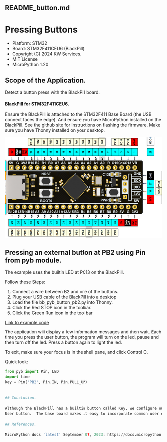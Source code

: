 ## README_button.md
# Pressing Buttons

* Platform: STM32
* Board: STM32F411CEU6 (BlackPill)
* Copyright (C) 2024 KW Services.
* MIT License
* MicroPython 1.20

## Scope of the Application.

Detect a button press with the BlackPill board.

#### BlackPill for STM32F411CEU6.

Ensure the BlackPill is attached to the STM32F411 Base Board (the USB connect faces the edge).
And ensure you have MicroPython installed on the BlackPill.  See the github site for instructions
on flashing the firmware.  Make sure you have Thonny installed on your desktop.

![Link to pinout diagram](images/STM32F411_Pinout_h.png)


## Pressing an external button at PB2 using Pin from pyb module.

The example uses the builtin LED at PC13 on the BlackPill.

Follow these Steps:
1) Connect a wire between B2 and one of the buttons.
2) Plug your USB cable of the BlackPill into a desktop
3) Load the file bb_pyb_button_pb2.py into Thonny.
4) Click the Red STOP icon in the toolbar.
5) Click the Green Run icon in the tool bar

[Link to example code](./bb_pyb_button_pb10.py)

The application will display a few information messages and then wait.
Each time you press the user button, the program will turn on the led,
pause and then turn off the led. Press a button again to light the led.

To exit, make sure your focus is in the shell pane, and click Control C.

Quick look:
```python
from pyb import Pin, LED
import time
key = Pin('PB2', Pin.IN, Pin.PULL_UP)


## Conclusion.

Although the BlackPill has a builtin button called Key, we configure our own
User button.  The base board makes it easy to incorporate common user devices like buttons into your projects.

## References.

MicroPython docs 'latest' September 07, 2023: https://docs.micropython.org/en/latest/